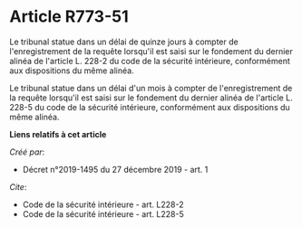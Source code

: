 # Article R773-51

Le tribunal statue dans un délai de quinze jours à compter de l'enregistrement de la requête lorsqu'il est saisi sur le
fondement du dernier alinéa de l'article L. 228-2 du code de la sécurité intérieure, conformément aux dispositions du même
alinéa.

Le tribunal statue dans un délai d'un mois à compter de l'enregistrement de la requête lorsqu'il est saisi sur le fondement
du dernier alinéa de l'article L. 228-5 du code de la sécurité intérieure, conformément aux dispositions du même alinéa.

**Liens relatifs à cet article**

_Créé par_:

  - Décret n°2019-1495 du 27 décembre 2019 - art. 1

_Cite_:

  - Code de la sécurité intérieure - art. L228-2
  - Code de la sécurité intérieure - art. L228-5
